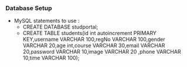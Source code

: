 ### Database Setup 

* MySQL statements to use :
    * CREATE DATABASE studportal;
    * CREATE TABLE students(id int autoincrement PRIMARY KEY,username VARCHAR 100,regNo VARCHAR 100,gender VARCHAR 20,age int,course VARCHAR 30,email VARCHAR 20,password VARCHAR 10,image VARCHAR 20 ,phone VARCHAR 10,time VARCHAR 100);
    
